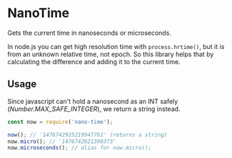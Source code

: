 # NanoTime

Gets the current time in nanoseconds or microseconds.

In node.js you can get high resolution time with `process.hrtime()`, but it is from an unknown relative time, not epoch. So this library helps that by calculating the difference and adding it to the current time.

## Usage

Since javascript can't hold a nanosecond as an INT safely (_Number.MAX_SAFE_INTEGER_), we return a string instead.

```js
const now = require('nano-time');

now(); // '1476742925219947761' (returns a string)
now.micro(); // '1476742921398373'
now.microseconds(); // alias for now.micro();
```